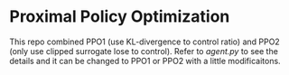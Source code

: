 # Proximal Policy Optimization
This repo combined PPO1 (use KL-divergence to control ratio) and PPO2 (only use clipped surrogate lose to control). Refer to *agent.py* to see the details and it can be changed to PPO1 or PPO2 with a little modificaitons.
